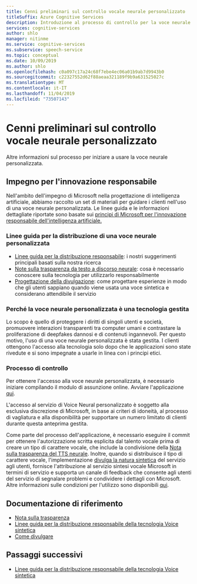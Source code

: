 ```yaml
---
title: Cenni preliminari sul controllo vocale neurale personalizzato
titleSuffix: Azure Cognitive Services
description: Introduzione al processo di controllo per la voce neurale personalizzata.
services: cognitive-services
author: shlo
manager: nitinme
ms.service: cognitive-services
ms.subservice: speech-service
ms.topic: conceptual
ms.date: 10/09/2019
ms.author: shlo
ms.openlocfilehash: c0a097c17a24c68f7ebe4ec06a01b9ab7d9943b0
ms.sourcegitcommit: c22327552d62f88aeaa321189f9b9a631525027c
ms.translationtype: MT
ms.contentlocale: it-IT
ms.lasthandoff: 11/04/2019
ms.locfileid: "73507143"
---
```

# <a name="custom-neural-voice-gating-overview"></a>Cenni preliminari sul controllo vocale neurale personalizzato

Altre informazioni sul processo per iniziare a usare la voce neurale personalizzata.

## <a name="commitment-to-responsible-innovation"></a>Impegno per l'innovazione responsabile

Nell'ambito dell'impegno di Microsoft nella progettazione di intelligenza artificiale, abbiamo raccolto un set di materiali per guidare i clienti nell'uso di una voce neurale personalizzata. Le linee guida e le informazioni dettagliate riportate sono basate sui [principi di Microsoft per l'innovazione responsabile dell'intelligenza artificiale.](https://www.microsoft.com/AI/our-approach-to-ai)

### <a name="guidance-for-deploying-custom-neural-voice"></a>Linee guida per la distribuzione di una voce neurale personalizzata

- [Linee guida per la distribuzione responsabile](concepts-guidelines-responsible-deployment-synthetic.md): i nostri suggerimenti principali basati sulla nostra ricerca
- [Note sulla trasparenza da testo a discorso neurale](https://aka.ms/neural-tts-transparency-note): cosa è necessario conoscere sulla tecnologia per utilizzarlo responsabilmente
- [Progettazione della divulgazione](concepts-disclosure-guidelines.md): come progettare esperienze in modo che gli utenti sappiano quando viene usata una voce sintetica e considerano attendibile il servizio

### <a name="why-custom-neural-voice-is-a-gated-technology"></a>Perché la voce neurale personalizzata è una tecnologia gestita

Lo scopo è quello di proteggere i diritti di singoli utenti e società, promuovere interazioni transparenti tra computer umani e contrastare la proliferazione di deepfakes dannosi e di contenuti ingannevoli. Per questo motivo, l'uso di una voce neurale personalizzata è stata gestita. I clienti ottengono l'accesso alla tecnologia solo dopo che le applicazioni sono state rivedute e si sono impegnate a usarle in linea con i principi etici.

### <a name="our-gating-process"></a>Processo di controllo

Per ottenere l'accesso alla voce neurale personalizzata, è necessario iniziare compilando il modulo di assunzione online. Avviare l'applicazione [qui](https://aka.ms/custom-neural-intake-form).

L'accesso al servizio di Voice Neural personalizzato è soggetto alla esclusiva discrezione di Microsoft, in base ai criteri di idoneità, al processo di vagliatura e alla disponibilità per supportare un numero limitato di clienti durante questa anteprima gestita.

Come parte del processo dell'applicazione, è necessario eseguire il commit per ottenere l'autorizzazione scritta esplicita dal talento vocale prima di creare un tipo di carattere vocale, che include la condivisione della [Nota sulla trasparenza del TTS neurale](https://aka.ms/neural-tts-transparency-note). Inoltre, quando si distribuisce il tipo di carattere vocale, l'implementazione [divulga la natura sintetica](concepts-disclosure-guidelines.md) del servizio agli utenti, fornisce l'attribuzione al servizio sintesi vocale Microsoft in termini di servizio e supporta un canale di feedback che consente agli utenti del servizio di segnalare problemi e condividere i dettagli con Microsoft. Altre informazioni sulle condizioni per l'utilizzo sono disponibili [qui](https://aka.ms/neural-tts-transparency-note).

## <a name="reference-docs"></a>Documentazione di riferimento

* [Nota sulla trasparenza](https://aka.ms/neural-tts-transparency-note)
* [Linee guida per la distribuzione responsabile della tecnologia Voice sintetica](concepts-guidelines-responsible-deployment-synthetic.md)
* [Come divulgare](concepts-disclosure-guidelines.md)

## <a name="next-steps"></a>Passaggi successivi

* [Linee guida per la distribuzione responsabile della tecnologia Voice sintetica](concepts-guidelines-responsible-deployment-synthetic.md)
